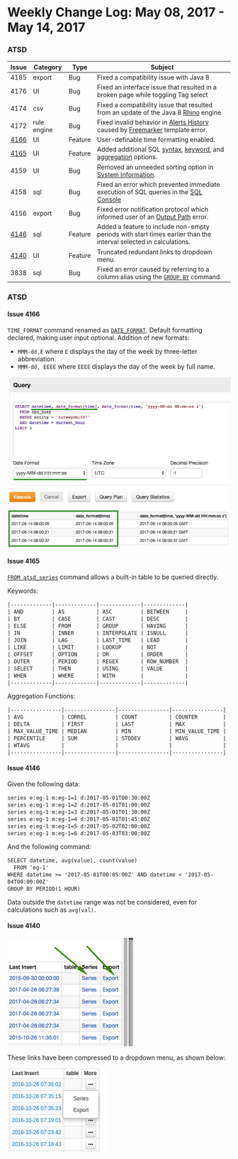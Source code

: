 Weekly Change Log: May 08, 2017 - May 14, 2017
==================================================

### ATSD

| Issue| Category    | Type    | Subject                                                             |
|------|-------------|---------|----------------------
| 4185 | export | Bug | Fixed a compatibility issue with Java 8 |
| 4176 | UI | Bug | Fixed an interface issue that resulted in a broken page while toggling Tag select |
| 4174 | csv | Bug | Fixed a compatibility issue that resulted from an update of the Java 8 [Rhino](https://developer.mozilla.org/en-US/docs/Mozilla/Projects/Rhino) engine |
| 4172 | rule engine | Bug | Fixed invalid behavior in [Alerts History](https://nur.axibase.com/rules/alerts/search) caused by [Freemarker](https://axibase.com/products/axibase-time-series-database/visualization/freemarker/) template error.
| [4166](Issue-4166) | UI | Feature | User-definable time formatting enabled. |
| [4165](#Issue-4165) | UI | Feature | Added additional SQL [syntax](https://github.com/axibase/atsd/tree/master/api/sql#syntax), [keyword](https://github.com/axibase/atsd/tree/master/api/sql#keywords), and [aggregation](https://github.com/axibase/atsd/tree/master/api/sql#aggregation-functions) options. |
| 4159 | UI | Bug | Removed an unneeded sorting option in [System Information](https://nur.axibase.com/admin/system-information). |
| 4158 | sql | Bug | Fixed an error which prevented immediate execution of SQL queries in the [SQL Console](https://github.com/axibase/atsd/tree/master/api/sql) |
| 4156 | export | Bug | Fixed error notification protocol which informed user of an [Output Path](https://github.com/axibase/atsd/tree/master/api/sql#query-control-messages) error. |
| [4146](#Issue-4146) | sql | Feature | Added a feature to include non-empty periods with start times earlier than the interval selected in calculations. |
| [4140](#Issue-4140) | UI | Feature | Truncated redundant links to dropdown menu. |
| 3838 | sql | Bug | Fixed an error caused by referring to a column alias using the [`GROUP BY`](https://github.com/axibase/atsd/tree/master/api/sql#grouping) command. |

### ATSD

#### Issue 4166

`TIME_FORMAT` command renamed as [`DATE_FORMAT`](https://github.com/axibase/atsd/blob/master/api/sql/examples/datetime-format.md).
Default formatting declared, making user input optional. Addition of new formats:
* `MMM-dd,E` where `E` displays the day of the week by three-letter abbreviation.
* `MMM-dd, EEEE` where `EEEE` displays the day of the week by full name.

![4166](Images/4166.png)

#### Issue 4165

[`FROM atsd_series`](https://github.com/axibase/atsd/blob/master/api/sql/examples/select-atsd_series.md) command allows a built-in table to be queried directly.

Keywords:

```
|-------------|-------------|-------------|-------------|
| AND         | AS          | ASC         | BETWEEN     |
| BY          | CASE        | CAST        | DESC        |
| ELSE        | FROM        | GROUP       | HAVING      |
| IN          | INNER       | INTERPOLATE | ISNULL      |
| JOIN        | LAG         | LAST_TIME   | LEAD        |
| LIKE        | LIMIT       | LOOKUP      | NOT         |
| OFFSET      | OPTION      | OR          | ORDER       |
| OUTER       | PERIOD      | REGEX       | ROW_NUMBER  |
| SELECT      | THEN        | USING       | VALUE       |
| WHEN        | WHERE       | WITH        |             |
|-------------|-------------|-------------|-------------|
```

Aggregation Functions:
```
|----------------|----------------|----------------|----------------|
| AVG            | CORREL         | COUNT          | COUNTER        |
| DELTA          | FIRST          | LAST           | MAX            |
| MAX_VALUE_TIME | MEDIAN         | MIN            | MIN_VALUE_TIME |
| PERCENTILE     | SUM            | STDDEV         | WAVG           |
| WTAVG          |                |                |                |
|----------------|----------------|----------------|----------------|
```

#### Issue 4146

Given the following data:
```
series e:eg-1 m:eg-1=1 d:2017-05-01T00:30:00Z
series e:eg-1 m:eg-1=2 d:2017-05-01T01:00:00Z
series e:eg-1 m:eg-1=3 d:2017-05-01T01:30:00Z
series e:eg-1 m:eg-1=4 d:2017-05-01T01:45:00Z
series e:eg-1 m:eg-1=5 d:2017-05-02T02:00:00Z
series e:eg-1 m:eg-1=6 d:2017-05-03T03:00:00Z
```
And the following command: 
```
SELECT datetime, avg(value), count(value)
  FROM 'eg-1'
WHERE datetime >= '2017-05-01T00:05:00Z' AND datetime < '2017-05-04T00:00:00Z'
GROUP BY PERIOD(1 HOUR)
```
Data outside the `datetime` range was not be considered, even for calculations
such as `avg(val)`.

#### Issue 4140

![4140](Images/4140.1.png)

These links have been compressed to a dropdown menu, as shown below:

![4104](Images/4104.2.png)

